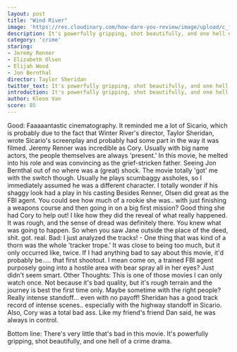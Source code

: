 ```yaml
---
layout: post
title: "Wind River"
image: 'https://res.cloudinary.com/how-dare-you-review/image/upload/c_fill,h_399,w_760/v1529184118/wind-river-2.jpg'
description: It's powerfully gripping, shot beautifully, and one hell of a crime drama.
category: 'crime'
staring:
- Jeremy Renner
- Elizabeth Olsen
- Elijah Wood
- Jon Bernthal
director: Taylor Sheridan
twitter_text: It's powerfully gripping, shot beautifully, and one hell of a crime drama.
introduction: It's powerfully gripping, shot beautifully, and one hell of a crime drama.
author: Kleon Van
score: 85
---
```


Good:
Faaaaantastic cinematography. It reminded me a lot of Sicario, which is probably due to the fact that Winter River's director, Taylor Sheridan, wrote Sicario's screenplay and probably had some part in the way it was filmed.
Jeremy Renner was incredible as Cory. Usually with big name actors, the people themselves are always 'present.' In this movie, he melted into his role and was convincing as the grief-stricken father. 
Seeing Jon Bernthal out of no where was a (great) shock. The movie totally 'got' me with the switch though. Usually he plays scumbaggy assholes, so I immediately assumed he was a different character. I totally wonder if his shaggy look had a play in his casting
Besides Renner, Olsen did great as the FBI agent. You could see how much of a rookie she was.. with just finishing a  weapons course and then going in on a big first mission? Good thing she had Cory to help out!
I like how they did the reveal of what really happened. It was rough, and the sense of dread was definitely there. You knew what was going to happen. So when you saw Jane outside the place of the deed, shit. got. real. 
Bad: 
I just analyzed the tracks! - One thing that was kind of a thorn was the whole 'tracker trope.' It was close to being too much, but it only occurred like, twice.
If I had anything bad to say about this movie, it'd probably be..... that first shootout. I mean come on, a trained FBI agent purposely going into a hostile area with bear spray all in her eyes? Just didn't seem smart. 
Other Thoughts: 
This is one of those movies I can only watch once. Not because it's bad quality, but it's rough terrain and the journey is best the first time only. Maybe sometime with the right people?
Really intense standoff... even with no payoff! Sheridan has a good track record of intense scenes.. especially with the highway standoff in Sicario.
Also, Cory was a total bad ass. Like my friend's friend Dan said, he was always in control.

Bottom line: 
There's very little that's bad in this movie. It's powerfully gripping, shot beautifully, and one hell of a crime drama.